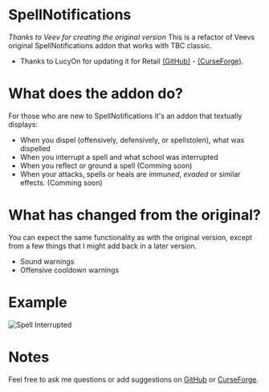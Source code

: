 # SpellNotifications
_Thanks to Veev for creating the original version_
This is a refactor of Veevs original SpellNotifications addon that works with TBC classic.
- Thanks to LucyOn for updating it for Retail [(GitHub)](https://github.com/jobackman/SpellNotifications) - [(CurseForge)](https://www.curseforge.com/wow/addons/spellnotifications).

# What does the addon do?
For those who are new to SpellNotifications it's an addon that textually displays:

- When you dispel (offensively, defensively, or spellstolen), what was dispelled
- When you interrupt a spell and what school was interrupted
- When you reflect or ground a spell (Comming soon)
- When your attacks, spells or heals are _immuned_, _evaded_ or similar effects. (Comming soon)

# What has changed from the original?
You can expect the same functionality as with the original version, except from a few things that I might add back in a later version.
- Sound warnings
- Offensive cooldown warnings

# Example
![Spell Interrupted](https://i.imgur.com/407mWeE.jpg)

# Notes
Feel free to ask me questions or add suggestions on [GitHub](https://github.com/oscarwika/SpellNotifications/discussions) or [CurseForge](https://www.curseforge.com/wow/addons/spellnotifications-tbc).

